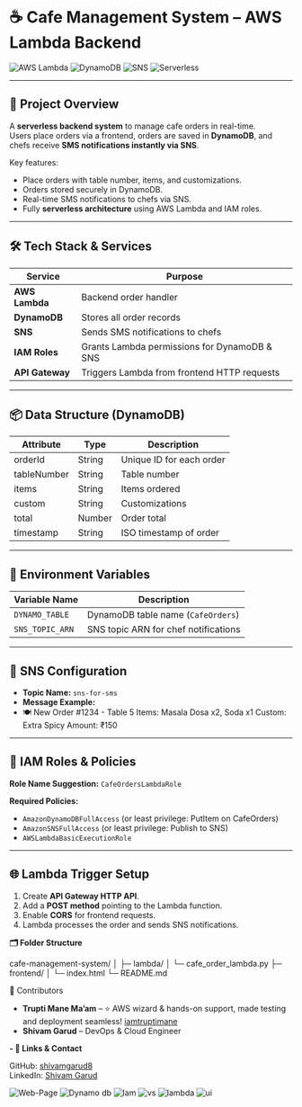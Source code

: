 # ☕ Cafe Management System – AWS Lambda Backend

![AWS Lambda](https://img.shields.io/badge/AWS-Lambda-orange?logo=aws)
![DynamoDB](https://img.shields.io/badge/AWS-DynamoDB-blue?logo=aws)
![SNS](https://img.shields.io/badge/AWS-SNS-yellow?logo=aws)
![Serverless](https://img.shields.io/badge/Serverless-Yes-green)

---

## 🚀 Project Overview
A **serverless backend system** to manage cafe orders in real-time.  
Users place orders via a frontend, orders are saved in **DynamoDB**, and chefs receive **SMS notifications instantly via SNS**.  

Key features:
- Place orders with table number, items, and customizations.
- Orders stored securely in DynamoDB.
- Real-time SMS notifications to chefs via SNS.
- Fully **serverless architecture** using AWS Lambda and IAM roles.

---

## 🛠️ Tech Stack & Services

| Service        | Purpose                                      |
| -------------- | -------------------------------------------- |
| **AWS Lambda** | Backend order handler                        |
| **DynamoDB**   | Stores all order records                     |
| **SNS**        | Sends SMS notifications to chefs             |
| **IAM Roles**  | Grants Lambda permissions for DynamoDB & SNS |
| **API Gateway**| Triggers Lambda from frontend HTTP requests |

---

## 📦 Data Structure (DynamoDB)

| Attribute   | Type   | Description              |
| ----------- | ------ | ------------------------ |
| orderId     | String | Unique ID for each order |
| tableNumber | String | Table number             |
| items       | String | Items ordered            |
| custom      | String | Customizations           |
| total       | Number | Order total              |
| timestamp   | String | ISO timestamp of order   |

---

## 🔧 Environment Variables

| Variable Name   | Description                          |
| --------------- | ------------------------------------ |
| `DYNAMO_TABLE`  | DynamoDB table name (`CafeOrders`)   |
| `SNS_TOPIC_ARN` | SNS topic ARN for chef notifications |

---

## 📱 SNS Configuration
- **Topic Name:** `sns-for-sms`
- **Message Example:**
- 🍽️ New Order #1234 - Table 5
Items: Masala Dosa x2, Soda x1
Custom: Extra Spicy
Amount: ₹150


---

## 🔐 IAM Roles & Policies
**Role Name Suggestion:** `CafeOrdersLambdaRole`  

**Required Policies:**  
- `AmazonDynamoDBFullAccess` (or least privilege: PutItem on CafeOrders)  
- `AmazonSNSFullAccess` (or least privilege: Publish to SNS)  
- `AWSLambdaBasicExecutionRole`

---

## 🌐 Lambda Trigger Setup
1. Create **API Gateway HTTP API**.
2. Add a **POST method** pointing to the Lambda function.
3. Enable **CORS** for frontend requests.
4. Lambda processes the order and sends SNS notifications.



**🗂️ Folder Structure**


cafe-management-system/
│
├─ lambda/
│   └─ cafe_order_lambda.py
├─ frontend/
│   └─ index.html
└─ README.md

🌟 Contributors
- **Trupti Mane Ma’am** – ⭐ AWS wizard & hands-on support, made testing and deployment seamless! [iamtruptimane](https://github.com/iamtruptimane)
- **Shivam Garud** – DevOps & Cloud Engineer
  
**- 🔗 Links & Contact**

GitHub: [shivamgarud8](https://github.com/shivamgarud8)  
LinkedIn: [Shivam Garud](https://www.linkedin.com/in/shivam-garud-371b5a307)



![Web-Page](images/ui2.png)
![Dynamo db](images/db.png)
![Iam](images/iam.png)
![vs](images/vs.png)
![lambda](images/lambda.png)
![ui](images/ui.png)





